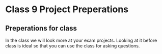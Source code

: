 # Class 9 Project Preperations

## Preperations for class
In the class we will look more at your exam projects. Looking at it before class is ideal so that you can use the class for asking questions.